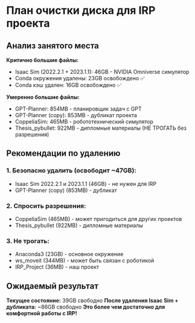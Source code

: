 # План очистки диска для IRP проекта

## Анализ занятого места

**Критично большие файлы:**
- Isaac Sim (2022.2.1 + 2023.1.1): 46GB - NVIDIA Omniverse симулятор
- Conda окружения удалены: 23GB освобождено ✅
- Conda кэш удален: 16GB освобождено ✅

**Умеренно большие файлы:**
- GPT-Planner: 854MB - планировщик задач с GPT
- GPT-Planner (copy): 853MB - дубликат проекта
- CoppeliaSim: 465MB - робототехнический симулятор
- Thesis_pybullet: 922MB - дипломные материалы (НЕ ТРОГАТЬ без разрешения)

## Рекомендации по удалению

### 1. Безопасно удалить (освободит ~47GB):
- Isaac Sim 2022.2.1 и 2023.1.1 (46GB) - не нужен для IRP
- GPT-Planner (copy) (853MB) - дубликат

### 2. Спросить разрешения:
- CoppeliaSim (465MB) - может пригодиться для других проектов
- Thesis_pybullet (922MB) - дипломные материалы

### 3. Не трогать:
- Anaconda3 (23GB) - основное окружение
- ws_moveit (344MB) - может быть связан с роботикой
- IRP_Project (36MB) - наш проект

## Ожидаемый результат
**Текущее состояние:** 39GB свободно
**После удаления Isaac Sim + дубликата:** ~86GB свободно
**Это более чем достаточно для комфортной работы с IRP!**